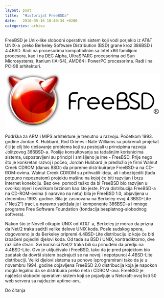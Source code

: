 ```yaml
---
layout: post
title:  "Historijat FreeBSDa"
date:   2010-05-16 18:40:34 +0200
categories: arhiva
---
```

FreeBSD je Unix-like slobodni operativni sistem koji vodi porjeklo iz AT&T UNIX-a  preko Berkeley Software Distribution (BSD) grane kroz 386BSD i 4.4BSD. Radi na procesorima kompatibilnim sa Intel x86 familijom procesora, kao i na DEC Alpha, UltraSPARC procesorima od Sun Microsystems, Itanium (IA-64), AMD64 i PowerPC procesorima. Radi i na PC-98 arhitekturi.

<img src="/assets/freebsd_logo.png" width="600" />

Podrška za ARM i MIPS arhitekture je trenutno u razvoju. Početkom 1993. godine Jordan K. Hubbard, Rod Grimes i Nate Williams su pokrenuli projekat čiji je cilj bio rješavanje problema koji su postojali u principima razvoja Jolitzovog 386BSD-a. Poslije konsultovanja sa tadašnjim korisnicima sistema, uspostavljeni su principi i smišljeno je ime - FreeBSD. Prije nego što je konkretan razvoj i počeo, Jordan Hubbard je predložio je firmi Walnut Creek CDROM (danas BSDi) da pripreme distribuiranje FreeBSD-a na CD-ROM-ovima. Walnut Creek CDROM su prihvatili ideju, ali i obezbjedili (tada potpuno nepoznatom) projektu mašinu na kojoj će biti razvijan i brzu Internet konekciju. Bez ove  pomoći teško da bi FreeBSD bio razvijen u ovolikoj mjeri i ovolikom brzinom kao što jeste. Prva distribucija FreeBSD-a na CD-ROM-ovima (i naravno na netu) bila je FreeBSD 1.0, objavljena u decembru 1993. godine. Bila je zasnovana na Berkeley-evoj 4.3BSD-Lite ("Net/2") traci, a naravno sadržala je i komponente 386BSD-a i mnoge programe Free Software Foundation (fondacija besplatnog-slobodnog softvera).

Nakon što je Novell otkupio UNIX od AT&T-a, Berkeley je morao da prizna da Net/2 traka sadrži velike delove UNIX koda. Posle sudskog spora, dogovoreno je da Berkeley pripremi 4.4BSD-Lite distribuciju iz koje će biti izbačeni pojedini djelovi koda. Od tada su BSD i UNIX, kontradiktorno, dve različite stvari. Svi korisnici Net/2 traka bili su prinuđeni da predju na 4.4BSD-Lite. Ovo je uključivalo i FreeBSD, tako da je pred projektom bio zadatak da dovrši sistem bazirajući se na novoj i nepotpunoj 4.4BSD-Lite distribuciji. Veliki djelovi sistema su ponovo isprogramirani tako da je u novembru 1994. godine objavljena FreeBSD 2.0 distribucija koja je napokon mogla legalno da se distribuira preko neta i CDROM-ova. FreeBSD je najčešci slobodni operativni sistem koji se pojavljuje u Netcraft-ovoj listi 50 web servera sa najduzim uptime-om..

Do čitanja
